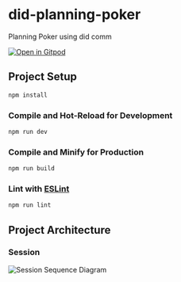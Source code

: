# did-planning-poker

Planning Poker using did comm

[![Open in Gitpod](https://gitpod.io/button/open-in-gitpod.svg)](https://gitpod.io/#https://github.com/chriamue/did-planning-poker)

## Project Setup

```sh
npm install
```

### Compile and Hot-Reload for Development

```sh
npm run dev
```

### Compile and Minify for Production

```sh
npm run build
```

### Lint with [ESLint](https://eslint.org/)

```sh
npm run lint
```

## Project Architecture

### Session

![Session Sequence Diagram](http://www.plantuml.com/plantuml/proxy?src=https://raw.githubusercontent.com/chriamue/did-planning-poker/main/docs/session.puml)
